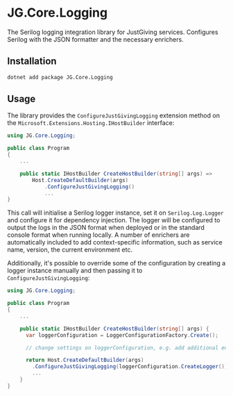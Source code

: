 # JG.Core.Logging

The Serilog logging integration library for JustGiving services. Configures Serilog with the JSON formatter and the necessary enrichers.

## Installation

```bash
dotnet add package JG.Core.Logging
```

## Usage

The library provides the `ConfigureJustGivingLogging` extension method on the `Microsoft.Extensions.Hosting.IHostBuilder` interface:

```cs
using JG.Core.Logging;

public class Program
{
    ...

    public static IHostBuilder CreateHostBuilder(string[] args) =>
        Host.CreateDefaultBuilder(args)
            .ConfigureJustGivingLogging()
            ...
}
```

This call will initialise a Serilog logger instance, set it on `Serilog.Log.Logger` and configure it for dependency injection. The logger will be configured to output the logs in the JSON format when deployed or in the standard console format when running locally. A number of enrichers are automatically included to add context-specific information, such as service name, version, the current environment etc.

Additionally, it's possible to override some of the configuration by creating a logger instance manually and then passing it to `ConfigureJustGivingLogging`:

```cs
using JG.Core.Logging;

public class Program
{
    ...

    public static IHostBuilder CreateHostBuilder(string[] args) {
      var loggerConfiguration = LoggerConfigurationFactory.Create();

      // change settings on loggerConfiguration, e.g. add additional enrichers

      return Host.CreateDefaultBuilder(args)
        .ConfigureJustGivingLogging(loggerConfiguration.CreateLogger())
        ...
    }
}
```


